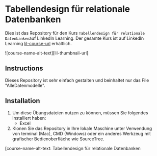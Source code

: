 # Tabellendesign für relationale Datenbanken
Dies ist das Repository für den Kurs `Tabellendesign für relationale Datenbanken`auf LinkedIn Learning. Der gesamte Kurs ist auf LinkedIn Learning [lil-course-url] erhältlich.

![course-name-alt-text][lil-thumbnail-url] 

## Instructions
Dieses Repository ist sehr einfach gestalten und beinhaltet nur das File "AlleDatenmodelle".

## Installation
1. Um diese Übungsdateien nutzen zu können, müssen Sie folgendes installiert haben:
	- Excel
2. Klonen Sie das Repository in Ihre lokale Maschine unter Verwendung von terminal (Mac), CMD (Windows) oder ein anderes Werkzeug mit grafischer Bedienoberfläche wie SourceTree. 



[0]: # (Replace these placeholder URLs with actual course URLs)

[lil-course-url]: https://www.linkedin.com/learning/
[course-name-alt-text: Tabellendesign für relationale Datenbanken

